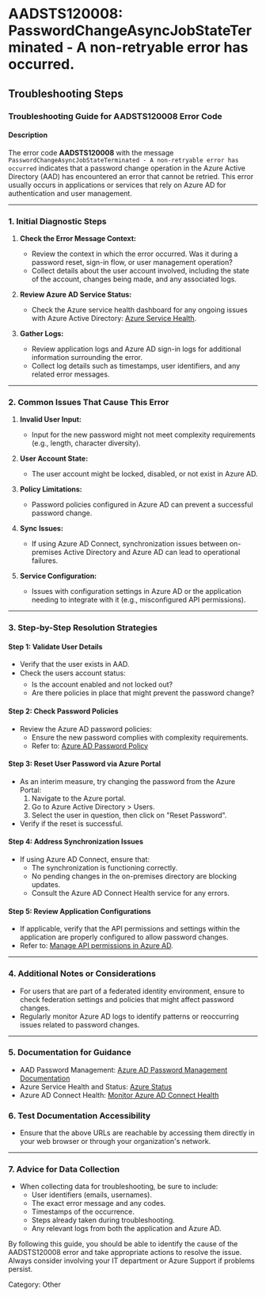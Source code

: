 # AADSTS120008: PasswordChangeAsyncJobStateTerminated - A non-retryable error has occurred.


## Troubleshooting Steps
### Troubleshooting Guide for AADSTS120008 Error Code

#### Description
The error code **AADSTS120008** with the message `PasswordChangeAsyncJobStateTerminated - A non-retryable error has occurred` indicates that a password change operation in the Azure Active Directory (AAD) has encountered an error that cannot be retried. This error usually occurs in applications or services that rely on Azure AD for authentication and user management.

---

### 1. Initial Diagnostic Steps

1. **Check the Error Message Context:**
   - Review the context in which the error occurred. Was it during a password reset, sign-in flow, or user management operation?
   - Collect details about the user account involved, including the state of the account, changes being made, and any associated logs.

2. **Review Azure AD Service Status:**
   - Check the Azure service health dashboard for any ongoing issues with Azure Active Directory: [Azure Service Health](https://status.azure.com/en-us/status).

3. **Gather Logs:**
   - Review application logs and Azure AD sign-in logs for additional information surrounding the error.
   - Collect log details such as timestamps, user identifiers, and any related error messages.

---

### 2. Common Issues That Cause This Error

1. **Invalid User Input:**
   - Input for the new password might not meet complexity requirements (e.g., length, character diversity).

2. **User Account State:**
   - The user account might be locked, disabled, or not exist in Azure AD.

3. **Policy Limitations:**
   - Password policies configured in Azure AD can prevent a successful password change.

4. **Sync Issues:**
   - If using Azure AD Connect, synchronization issues between on-premises Active Directory and Azure AD can lead to operational failures.

5. **Service Configuration:**
   - Issues with configuration settings in Azure AD or the application needing to integrate with it (e.g., misconfigured API permissions).

---

### 3. Step-by-Step Resolution Strategies

#### Step 1: Validate User Details
- Verify that the user exists in AAD.
- Check the users account status:
  - Is the account enabled and not locked out?
  - Are there policies in place that might prevent the password change?

#### Step 2: Check Password Policies
- Review the Azure AD password policies:
  - Ensure the new password complies with complexity requirements.
  - Refer to: [Azure AD Password Policy](https://docs.microsoft.com/en-us/azure/active-directory/authentication/concept-password-policy)

#### Step 3: Reset User Password via Azure Portal
- As an interim measure, try changing the password from the Azure Portal:
  1. Navigate to the Azure portal.
  2. Go to Azure Active Directory > Users.
  3. Select the user in question, then click on "Reset Password".
- Verify if the reset is successful.

#### Step 4: Address Synchronization Issues
- If using Azure AD Connect, ensure that:
  - The synchronization is functioning correctly.
  - No pending changes in the on-premises directory are blocking updates.
  - Consult the Azure AD Connect Health service for any errors.

#### Step 5: Review Application Configurations
- If applicable, verify that the API permissions and settings within the application are properly configured to allow password changes.
- Refer to: [Manage API permissions in Azure AD](https://docs.microsoft.com/en-us/azure/active-directory/develop/permissions-reference).

---

### 4. Additional Notes or Considerations
- For users that are part of a federated identity environment, ensure to check federation settings and policies that might affect password changes.
- Regularly monitor Azure AD logs to identify patterns or reoccurring issues related to password changes.

---

### 5. Documentation for Guidance
- AAD Password Management: [Azure AD Password Management Documentation](https://docs.microsoft.com/en-us/azure/active-directory/authentication/howto-password-change)
- Azure Service Health and Status: [Azure Status](https://status.azure.com/en-us/status)
- Azure AD Connect Health: [Monitor Azure AD Connect Health](https://docs.microsoft.com/en-us/azure/active-directory/hybrid/monitoring-connect-health)

### 6. Test Documentation Accessibility
- Ensure that the above URLs are reachable by accessing them directly in your web browser or through your organization's network.

---

### 7. Advice for Data Collection
- When collecting data for troubleshooting, be sure to include:
  - User identifiers (emails, usernames).
  - The exact error message and any codes.
  - Timestamps of the occurrence.
  - Steps already taken during troubleshooting.
  - Any relevant logs from both the application and Azure AD.

By following this guide, you should be able to identify the cause of the AADSTS120008 error and take appropriate actions to resolve the issue. Always consider involving your IT department or Azure Support if problems persist.

Category: Other